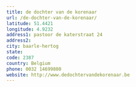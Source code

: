 ```yaml
---
title: de dochter van de korenaar
url: /de-dochter-van-de-korenaar/
latitude: 51.4421
longitude: 4.9232
address1: pastoor de katerstraat 24
address2: 
city: baarle-hertog
state: 
code: 2387
country: Belgium
phone: 0032 14699800
website: http://www.dedochtervandekorenaar.be
---
```


